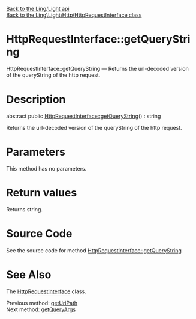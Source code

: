 [Back to the Ling/Light api](https://github.com/lingtalfi/Light/blob/master/doc/api/Ling/Light.md)<br>
[Back to the Ling\Light\Http\HttpRequestInterface class](https://github.com/lingtalfi/Light/blob/master/doc/api/Ling/Light/Http/HttpRequestInterface.md)


HttpRequestInterface::getQueryString
================



HttpRequestInterface::getQueryString — Returns the url-decoded version of the queryString of the http request.




Description
================


abstract public [HttpRequestInterface::getQueryString](https://github.com/lingtalfi/Light/blob/master/doc/api/Ling/Light/Http/HttpRequestInterface/getQueryString.md)() : string




Returns the url-decoded version of the queryString of the http request.




Parameters
================

This method has no parameters.


Return values
================

Returns string.








Source Code
===========
See the source code for method [HttpRequestInterface::getQueryString](https://github.com/lingtalfi/Light/blob/master/Http/HttpRequestInterface.php#L46-L46)


See Also
================

The [HttpRequestInterface](https://github.com/lingtalfi/Light/blob/master/doc/api/Ling/Light/Http/HttpRequestInterface.md) class.

Previous method: [getUriPath](https://github.com/lingtalfi/Light/blob/master/doc/api/Ling/Light/Http/HttpRequestInterface/getUriPath.md)<br>Next method: [getQueryArgs](https://github.com/lingtalfi/Light/blob/master/doc/api/Ling/Light/Http/HttpRequestInterface/getQueryArgs.md)<br>

